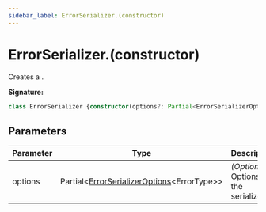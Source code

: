```yaml
---
sidebar_label: ErrorSerializer.(constructor)
---
```

# ErrorSerializer.(constructor)

Creates a .

**Signature:**

```typescript
class ErrorSerializer {constructor(options?: Partial<ErrorSerializerOptions<ErrorType>>);}
```

## Parameters

|  Parameter | Type | Description |
|  --- | --- | --- |
|  options | Partial&lt;[ErrorSerializerOptions](./ts-japi.errorserializeroptions.md)&lt;ErrorType&gt;&gt; | <i>(Optional)</i> Options for the serializer. |

